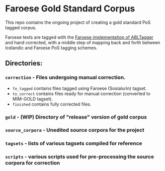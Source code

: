 # Faroese Gold Standard Corpus

This repo contains the ongoing project of creating a gold standard PoS tagged corpus.

Faroese texts are tagged with the [Faroese implementation of ABLTagger](https://github.com/hinrikur/far-ABLTagger) and hand corrected, with a middle step of mapping back and forth between Icelandic and Faroese PoS tagging schemes.

## Directories:

### `correction` - Files undergoing manual correction. 

- `fo_tagged` contains files tagged using Faroese (Sosialurin) tagset.
- `to_correct` contains files ready for manual correction (converted to MIM-GOLD tagset).
- `finished` contains fully corrected files.

### `gold` - (WIP) Directory of "release" version of gold corpus

### `source_corpora`  - Unedited source corpora for the project

### `tagsets` - lists of various tagsets compiled for reference

### `scripts` - various scripts used for pre-processing the source corpora for correction